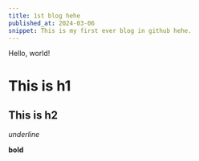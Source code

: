 ```yaml
---
title: 1st blog hehe
published_at: 2024-03-06
snippet: This is my first ever blog in github hehe.
---
```


Hello, world!

# This is h1

## This is h2

_underline_

**bold**
